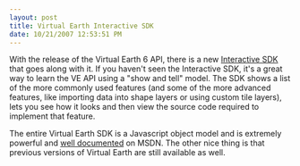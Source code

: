 ```yaml
---
layout: post
title: Virtual Earth Interactive SDK
date: 10/21/2007 12:53:51 PM
---
```


With the release of the Virtual Earth 6 API, there is a new [Interactive SDK](http://dev.live.com/virtualearth/sdk/) that goes along with it. If you haven't seen the Interactive SDK, it's a great way to learn the VE API using a "show and tell" model. The SDK shows a list of the more commonly used features (and some of the more advanced features, like importing data into shape layers or using custom tile layers), lets you see how it looks and then view the source code required to implement that feature.

The entire Virtual Earth SDK is a Javascript object model and is extremely powerful and [well documented](http://msdn2.microsoft.com/en-us/library/aa905677.aspx) on MSDN. The other nice thing is that previous versions of Virtual Earth are still available as well.
